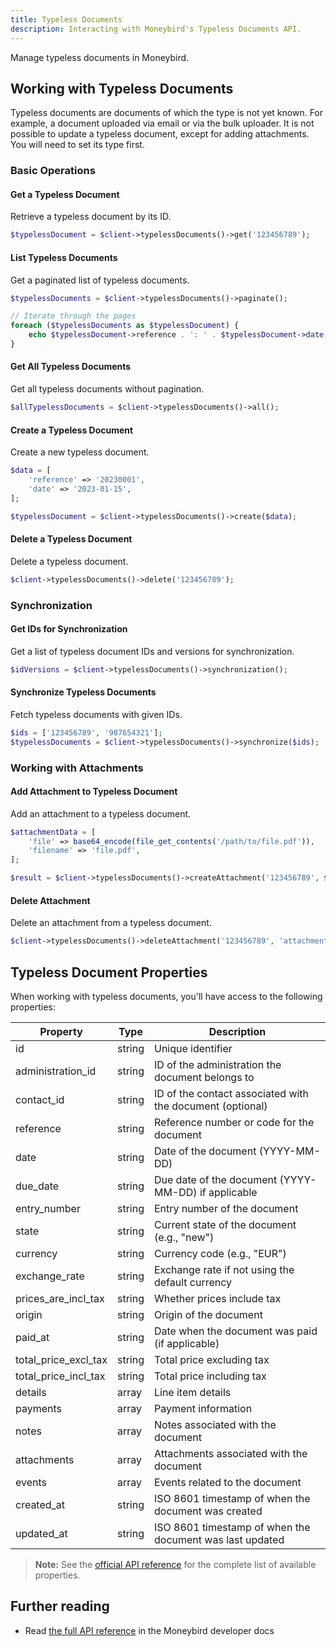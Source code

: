 ```yaml
---
title: Typeless Documents
description: Interacting with Moneybird's Typeless Documents API.
---
```


Manage typeless documents in Moneybird.

## Working with Typeless Documents

Typeless documents are documents of which the type is not yet known. For example, a document uploaded via email or via the bulk uploader. It is not possible to update a typeless document, except for adding attachments. You will need to set its type first.

### Basic Operations

#### Get a Typeless Document

Retrieve a typeless document by its ID.

```php
$typelessDocument = $client->typelessDocuments()->get('123456789');
```

#### List Typeless Documents

Get a paginated list of typeless documents.

```php
$typelessDocuments = $client->typelessDocuments()->paginate();

// Iterate through the pages
foreach ($typelessDocuments as $typelessDocument) {
    echo $typelessDocument->reference . ': ' . $typelessDocument->date;
}
```

#### Get All Typeless Documents

Get all typeless documents without pagination.

```php
$allTypelessDocuments = $client->typelessDocuments()->all();
```

#### Create a Typeless Document

Create a new typeless document.

```php
$data = [
    'reference' => '20230001',
    'date' => '2023-01-15',
];

$typelessDocument = $client->typelessDocuments()->create($data);
```

#### Delete a Typeless Document

Delete a typeless document.

```php
$client->typelessDocuments()->delete('123456789');
```

### Synchronization

#### Get IDs for Synchronization

Get a list of typeless document IDs and versions for synchronization.

```php
$idVersions = $client->typelessDocuments()->synchronization();
```

#### Synchronize Typeless Documents

Fetch typeless documents with given IDs.

```php
$ids = ['123456789', '987654321'];
$typelessDocuments = $client->typelessDocuments()->synchronize($ids);
```

### Working with Attachments

#### Add Attachment to Typeless Document

Add an attachment to a typeless document.

```php
$attachmentData = [
    'file' => base64_encode(file_get_contents('/path/to/file.pdf')),
    'filename' => 'file.pdf',
];

$result = $client->typelessDocuments()->createAttachment('123456789', $attachmentData);
```

#### Delete Attachment

Delete an attachment from a typeless document.

```php
$client->typelessDocuments()->deleteAttachment('123456789', 'attachment_id');
```

## Typeless Document Properties

When working with typeless documents, you'll have access to the following properties:

| Property | Type | Description |
|----------|------|-------------|
| id | string | Unique identifier |
| administration_id | string | ID of the administration the document belongs to |
| contact_id | string | ID of the contact associated with the document (optional) |
| reference | string | Reference number or code for the document |
| date | string | Date of the document (YYYY-MM-DD) |
| due_date | string | Due date of the document (YYYY-MM-DD) if applicable |
| entry_number | string | Entry number of the document |
| state | string | Current state of the document (e.g., "new") |
| currency | string | Currency code (e.g., "EUR") |
| exchange_rate | string | Exchange rate if not using the default currency |
| prices_are_incl_tax | string | Whether prices include tax |
| origin | string | Origin of the document |
| paid_at | string | Date when the document was paid (if applicable) |
| total_price_excl_tax | string | Total price excluding tax |
| total_price_incl_tax | string | Total price including tax |
| details | array | Line item details |
| payments | array | Payment information |
| notes | array | Notes associated with the document |
| attachments | array | Attachments associated with the document |
| events | array | Events related to the document |
| created_at | string | ISO 8601 timestamp of when the document was created |
| updated_at | string | ISO 8601 timestamp of when the document was last updated |

> **Note:** See the [official API reference](https://developer.moneybird.com/api/documents_typeless_documents/) for the complete list of available properties.

## Further reading

- Read [the full API reference](https://developer.moneybird.com/api/documents_typeless_documents/) in the Moneybird developer docs
